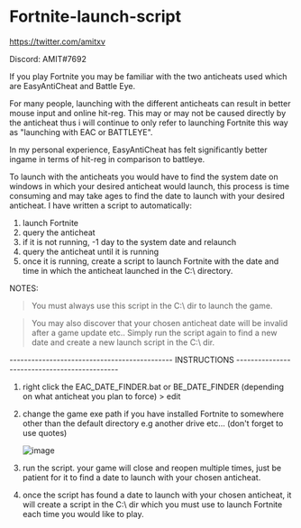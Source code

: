 # Fortnite-launch-script 

https://twitter.com/amitxv

Discord: AMIT#7692

If you play Fortnite you may be familiar with the two anticheats used which are EasyAntiCheat and Battle Eye.

For many people, launching with the different anticheats can result in better mouse input and online hit-reg. This may or may not be caused directly by the anticheat thus i will continue to only refer to launching Fortnite this way as "launching with EAC or BATTLEYE". 

In my personal experience, EasyAntiCheat has felt significantly better ingame in terms of hit-reg in comparison to battleye.

To launch with the anticheats you would have to find the system date on windows in which your desired anticheat would launch, this process is time consuming and may take ages to find the date to launch with your desired anticheat. I have written a script to automatically: 

1) launch Fortnite 
2) query the anticheat 
3) if it is not running, -1 day to the system date and relaunch
4) query the anticheat until it is running
5) once it is running, create a script to launch Fortnite with the date and time in which the anticheat launched in the C:\ directory.

NOTES: 

> You must always use this script in the C:\ dir to launch the game.

> You may also discover that your chosen anticheat date will be invalid after a game update etc.. Simply run the script again to find a new date and create a new launch script in the C:\ dir.

--------------------------------------------- INSTRUCTIONS ---------------------------------------------

1) right click the EAC_DATE_FINDER.bat or BE_DATE_FINDER (depending on what anticheat you plan to force) > edit

2) change the game exe path if you have installed Fortnite to somewhere other than the default directory e.g another drive etc... (don't forget to use quotes)

   ![image](https://user-images.githubusercontent.com/86924251/125170762-75ad9e80-e1a8-11eb-9f51-a26b2addf9ad.png)


3) run the script. your game will close and reopen multiple times, just be patient for it to find a date to launch with your chosen anticheat.

4) once the script has found a date to launch with your chosen anticheat, it will create a script in the C:\ dir which you must use to launch Fortnite each time you would like to play.

